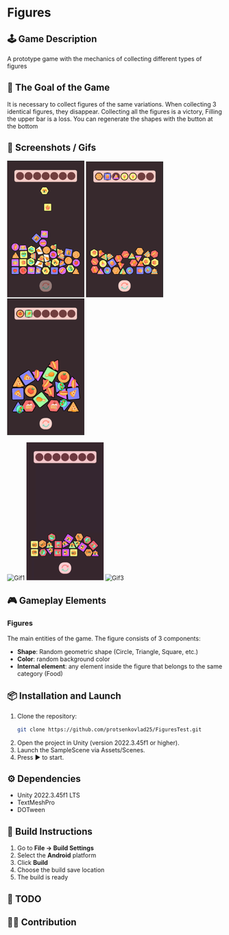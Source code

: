 # Figures

## 🕹 Game Description
A prototype game with the mechanics of collecting different types of figures

## 🧠 The Goal of the Game
It is necessary to collect figures of the same variations. When collecting 3 identical figures, they disappear. Collecting all the figures is a victory, Filling the upper bar is a loss. You can regenerate the shapes with the button at the bottom

## 📱 Screenshots / Gifs
<p>
  <img src="Assets/Art/Screenshots/Screenshot1.png" width="180" alt="Screenshot1"/>
  <img src="Assets/Art/Screenshots/Screenshot2.png" width="180" alt="Screenshot2"/>
  <img src="Assets/Art/Screenshots/Screenshot3.png" width="180" alt="Screenshot3"/>
</p>
<p>
  <img src="Assets/Art/Gifs/Gif1.gif" width="180" alt="Gif1"/>
  <img src="Assets/Art/Gifs/Gif2.gif" width="180" alt="Gif2"/>
  <img src="Assets/Art/Gifs/Gif3.gif" width="180" alt="Gif3"/>
</p>

## 🎮 Gameplay Elements
### **Figures**

The main entities of the game. The figure consists of 3 components:
- **Shape**: Random geometric shape (Circle, Triangle, Square, etc.)
- **Color**: random background color
- **Internal element**: any element inside the figure that belongs to the same category (Food)

## 📦 Installation and Launch
1. Clone the repository:
   ```bash
   git clone https://github.com/protsenkovlad25/FiguresTest.git
   ```
2. Open the project in Unity (version 2022.3.45f1 or higher).
3. Launch the SampleScene via Assets/Scenes.
4. Press ▶ to start.

## ⚙️ Dependencies
- Unity 2022.3.45f1 LTS
- TextMeshPro
- DOTween

## 🔨 Build Instructions
1. Go to **File → Build Settings**
2. Select the **Android** platform
3. Click **Build**
4. Choose the build save location
5. The build is ready

## 🧪 TODO

## 👨‍💻 Contribution
